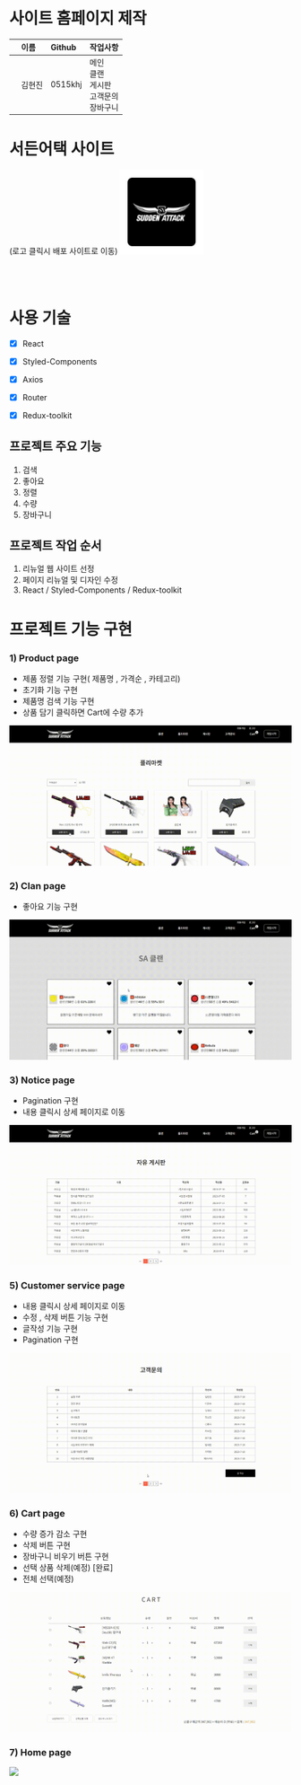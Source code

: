 # 사이트 홈페이지 제작



|             | 이름   | Github                                  | 작업사항                                                                                                                                                                                                                                                                                                                             |
| :---------- | :----- | :-------------------------------------- | :----------------------------------------------------------------------------------------------------------------------------------------------------------------------------------------------------------------------------------------------------------------------------------------------------------------------------------- |
|       | 김현진 | 0515khj |메인<br />클랜<br />게시판<br />고객문의<br />장바구니<br /> 




# 서든어택 사이트

(로고 클릭시 배포 사이트로 이동)
<a href="https://0515khj.github.io/SuddenAttack/#/" target="_blank">
<img src="./public/images/logo2.jpg" width="150px" >
</a>

<br>
<br>


# 사용 기술  

- [x] React
- [X] Styled-Components
- [X] Axios 
- [X] Router 
- [X] Redux-toolkit


## 프로젝트 주요 기능
1. 검색
2. 좋아요
3. 정렬
4. 수량
5. 장바구니


## 프로젝트 작업 순서
1. 리뉴얼 웹 사이트 선정
2. 페이지 리뉴얼 및 디자인 수정
3. React  / Styled-Components / Redux-toolkit



# 프로젝트 기능 구현

### 1) Product page

* 제품 정렬 기능 구현( 제품명 , 가격순 , 카테고리)
* 초기화 기능 구현
* 제품명 검색 기능 구현
* 상품 담기 클릭하면 Cart에 수량 추가
<img src="./public/images/product.gif">

### 2) Clan page

* 좋아요 기능 구현
<img src="./public/images/clan.gif">

### 3) Notice page

* Pagination 구현
* 내용 클릭시 상세 페이지로 이동
<img src="./public/images/notice.gif">

### 5) Customer service page

* 내용 클릭시 상세 페이지로 이동
* 수정 , 삭제 버튼 기능 구현
* 글작성 기능 구현
* Pagination 구현
<img src="./public/images/customer.gif">

### 6) Cart page

* 수량 증가 감소 구현
* 삭제 버튼 구현
* 장바구니 비우기  버튼 구현
* 선택 상품 삭제(예정) [완료]
* 전체 선택(예정)
<img src="./public/images/cart.gif">

### 7) Home page
<img src="./public/images/home.gif">


